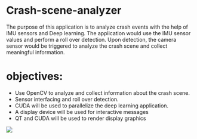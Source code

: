 # Crash-scene-analyzer

The purpose of this application is to analyze crash events with the help of IMU sensors and Deep learning.
The application would use the IMU sensor values and perform a roll over detection. Upon detection, the camera sensor would be triggered to analyze the crash scene and collect meaningful information.

# objectives:
- Use OpenCV to analyze and collect information about the crash scene.
- Sensor interfacing and roll over detection.
- CUDA will be used to parallelize the deep learning application.
- A display device will be used for interactive messages
- QT and CUDA will be used to render display graphics

<!--
@startuml SimpleDesign
JetsonNano->Camera : CSI2 
IMUunit-down-> JetsonNano: I2C 
JetsonNano-down->Display: SPI
@enduml
-->
![](firstDiagram.svg)